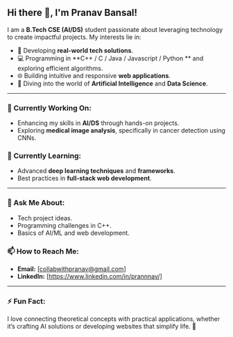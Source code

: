 ## Hi there 👋, I'm Pranav Bansal!

I am a **B.Tech CSE (AI/DS)** student passionate about leveraging technology to create impactful projects. My interests lie in:

- 🔧 Developing **real-world tech solutions**.
- 💻 Programming in **C++ / C / Java / Javascript / Python ** and exploring efficient algorithms.
- 🌐 Building intuitive and responsive **web applications**.
- 🤖 Diving into the world of **Artificial Intelligence** and **Data Science**.

---

### 🔭 Currently Working On:
- Enhancing my skills in **AI/DS** through hands-on projects.
- Exploring **medical image analysis**, specifically in cancer detection using CNNs.

### 🌱 Currently Learning:
- Advanced **deep learning techniques** and **frameworks**.
- Best practices in **full-stack web development**.

---

### 💬 Ask Me About:
- Tech project ideas.
- Programming challenges in C++.
- Basics of AI/ML and web development.

### 📫 How to Reach Me:
- **Email:** [collabwithpranav@gmail.com]
- **LinkedIn:** [https://www.linkedin.com/in/prannnav/]

---

### ⚡ Fun Fact:
I love connecting theoretical concepts with practical applications, whether it’s crafting AI solutions or developing websites that simplify life. 🚀
